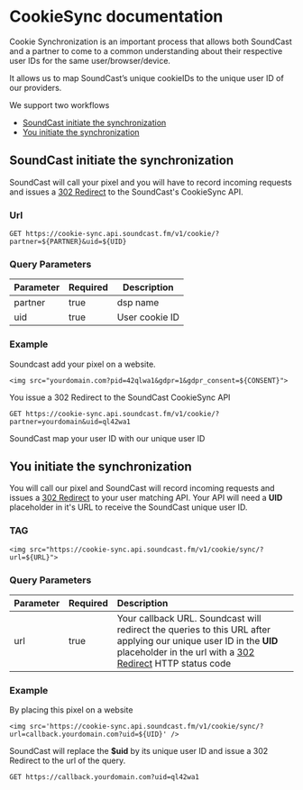# CookieSync documentation

Cookie Synchronization is an important process that allows both SoundCast and a partner to
come to a common understanding about their respective user IDs for the same
user/browser/device. 

It allows us to map SoundCast’s unique cookieIDs to the unique user ID
of our providers.

We support two workflows
* [SoundCast initiate the synchronization](#soundCast-initiate-the-synchronization)
* [You initiate the synchronization](#you-initiate-the-synchronization)


## SoundCast initiate the synchronization

SoundCast will call your pixel and you will have to record incoming requests and issues a [302 Redirect](https://en.wikipedia.org/wiki/HTTP_302) to the SoundCast's CookieSync API.

### Url

```
GET https://cookie-sync.api.soundcast.fm/v1/cookie/?partner=${PARTNER}&uid=${UID}
```

### Query Parameters

| Parameter | Required | Description    |
| --------- | -------- | -------------- |
| partner   | true     | dsp name       |
| uid       | true     | User cookie ID |

### Example

Soundcast add your pixel on a website.
```
<img src="yourdomain.com?pid=42qlwa1&gdpr=1&gdpr_consent=${CONSENT}">
```

You issue a 302 Redirect to the SoundCast CookieSync API
```
GET https://cookie-sync.api.soundcast.fm/v1/cookie/?partner=yourdomain&uid=ql42wa1
```

SoundCast map your user ID with our unique user ID

## You initiate the synchronization

You will call our pixel and SoundCast will record incoming requests and issues a [302 Redirect](https://en.wikipedia.org/wiki/HTTP_302) to your user matching API. Your API will need a **UID** placeholder in it's URL to receive the SoundCast unique user ID.

### TAG

```
<img src="https://cookie-sync.api.soundcast.fm/v1/cookie/sync/?url=${URL}">
```

### Query Parameters

| Parameter | Required | Description                |
|:--------- |:-------- |:-------------------------- |
| url       | true     | Your callback URL. Soundcast will redirect the queries to this URL after applying our unique user ID in the **UID** placeholder in the url with a [302 Redirect](https://en.wikipedia.org/wiki/HTTP_302) HTTP status code |

### Example

By placing this pixel on a website
```
<img src='https://cookie-sync.api.soundcast.fm/v1/cookie/sync/?url=callback.yourdomain.com?uid=${UID}' />
```

SoundCast will replace the **$uid** by its unique user ID and issue a 302 Redirect to the url of the query.
```
GET https://callback.yourdomain.com?uid=ql42wa1
```
